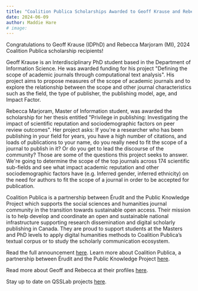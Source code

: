 ```yaml
---
title: "Coalition Publica Scholarships Awarded to Geoff Krause and Rebecca Marjoram"
date: 2024-06-09
author: Maddie Hare
# image:
---
```


Congratulations to Geoff Krause (IDPhD) and Rebecca Marjoram (MI), 2024 Coalition Publica scholarship recipients!

Geoff Krause is an Interdisciplinary PhD student based in the Department of Information Science. He was awarded funding for his project "Defining the scope of academic journals through computational text analysis". His project aims to propose measures of the scope of academic journals and to explore the relationship between the scope and other journal characteristics such as the field, the type of publisher, the publishing model, age, and Impact Factor.

Rebecca Marjoram, Master of Information student, was awarded the scholarship for her thesis entitled "Privilege in publishing: Investigating the impact of scientific reputation and sociodemographic factors on peer review outcomes". Her project asks: If you're a researcher who has been publishing in your field for years, you have a high number of citations, and loads of publications to your name, do you really need to fit the scope of a journal to publish in it? Or do you get to lead the discourse of the community? Those are some of the questions this project seeks to answer. We're going to determine the scope of the top journals across 174 scientific sub-fields and see what impact academic reputation and other sociodemographic factors have (e.g. Inferred gender, inferred ethnicity) on the need for authors to fit the scope of a journal in order to be accepted for publication.

Coalition Publica is a partnership between Érudit and the Public Knowledge Project which supports the social sciences and humanities journal community in the transition towards sustainable open access. Their mission is to help develop and coordinate an open and sustainable national infrastructure supporting research dissemination and digital scholarly publishing in Canada. They are proud to support students at the Masters and PhD levels to apply digital humanities methods to Coalition Publica’s textual corpus or to study the scholarly communication ecosystem.

Read the full announcement [here](https://www.coalition-publi.ca/news-nouvelles/2022/11/16/2024-scholarship-bourses). Learn more about Coalition Publica, a partnership between Érudit and the Public Knowledge Project [here](https://www.coalition-publi.ca/).

Read more about Geoff and Rebecca at their profiles [here](https://www.qsslab.ca/people/).

Stay up to date on QSSLab projects [here](https://www.qsslab.ca/project/).
